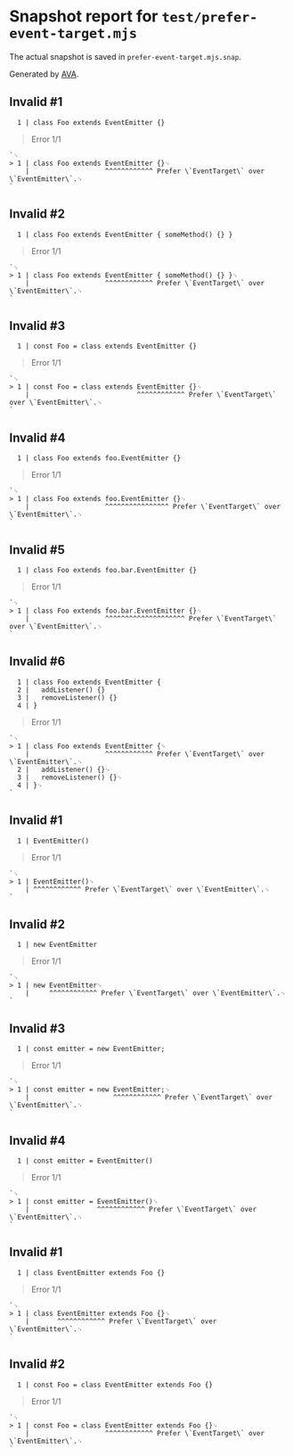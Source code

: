 # Snapshot report for `test/prefer-event-target.mjs`

The actual snapshot is saved in `prefer-event-target.mjs.snap`.

Generated by [AVA](https://avajs.dev).

## Invalid #1
      1 | class Foo extends EventEmitter {}

> Error 1/1

    `␊
    > 1 | class Foo extends EventEmitter {}␊
        |                   ^^^^^^^^^^^^ Prefer \`EventTarget\` over \`EventEmitter\`.␊
    `

## Invalid #2
      1 | class Foo extends EventEmitter { someMethod() {} }

> Error 1/1

    `␊
    > 1 | class Foo extends EventEmitter { someMethod() {} }␊
        |                   ^^^^^^^^^^^^ Prefer \`EventTarget\` over \`EventEmitter\`.␊
    `

## Invalid #3
      1 | const Foo = class extends EventEmitter {}

> Error 1/1

    `␊
    > 1 | const Foo = class extends EventEmitter {}␊
        |                           ^^^^^^^^^^^^ Prefer \`EventTarget\` over \`EventEmitter\`.␊
    `

## Invalid #4
      1 | class Foo extends foo.EventEmitter {}

> Error 1/1

    `␊
    > 1 | class Foo extends foo.EventEmitter {}␊
        |                   ^^^^^^^^^^^^^^^^ Prefer \`EventTarget\` over \`EventEmitter\`.␊
    `

## Invalid #5
      1 | class Foo extends foo.bar.EventEmitter {}

> Error 1/1

    `␊
    > 1 | class Foo extends foo.bar.EventEmitter {}␊
        |                   ^^^^^^^^^^^^^^^^^^^^ Prefer \`EventTarget\` over \`EventEmitter\`.␊
    `

## Invalid #6
      1 | class Foo extends EventEmitter {
      2 | 	addListener() {}
      3 | 	removeListener() {}
      4 | }

> Error 1/1

    `␊
    > 1 | class Foo extends EventEmitter {␊
        |                   ^^^^^^^^^^^^ Prefer \`EventTarget\` over \`EventEmitter\`.␊
      2 | 	addListener() {}␊
      3 | 	removeListener() {}␊
      4 | }␊
    `

## Invalid #1
      1 | EventEmitter()

> Error 1/1

    `␊
    > 1 | EventEmitter()␊
        | ^^^^^^^^^^^^ Prefer \`EventTarget\` over \`EventEmitter\`.␊
    `

## Invalid #2
      1 | new EventEmitter

> Error 1/1

    `␊
    > 1 | new EventEmitter␊
        |     ^^^^^^^^^^^^ Prefer \`EventTarget\` over \`EventEmitter\`.␊
    `

## Invalid #3
      1 | const emitter = new EventEmitter;

> Error 1/1

    `␊
    > 1 | const emitter = new EventEmitter;␊
        |                     ^^^^^^^^^^^^ Prefer \`EventTarget\` over \`EventEmitter\`.␊
    `

## Invalid #4
      1 | const emitter = EventEmitter()

> Error 1/1

    `␊
    > 1 | const emitter = EventEmitter()␊
        |                 ^^^^^^^^^^^^ Prefer \`EventTarget\` over \`EventEmitter\`.␊
    `

## Invalid #1
      1 | class EventEmitter extends Foo {}

> Error 1/1

    `␊
    > 1 | class EventEmitter extends Foo {}␊
        |       ^^^^^^^^^^^^ Prefer \`EventTarget\` over \`EventEmitter\`.␊
    `

## Invalid #2
      1 | const Foo = class EventEmitter extends Foo {}

> Error 1/1

    `␊
    > 1 | const Foo = class EventEmitter extends Foo {}␊
        |                   ^^^^^^^^^^^^ Prefer \`EventTarget\` over \`EventEmitter\`.␊
    `
